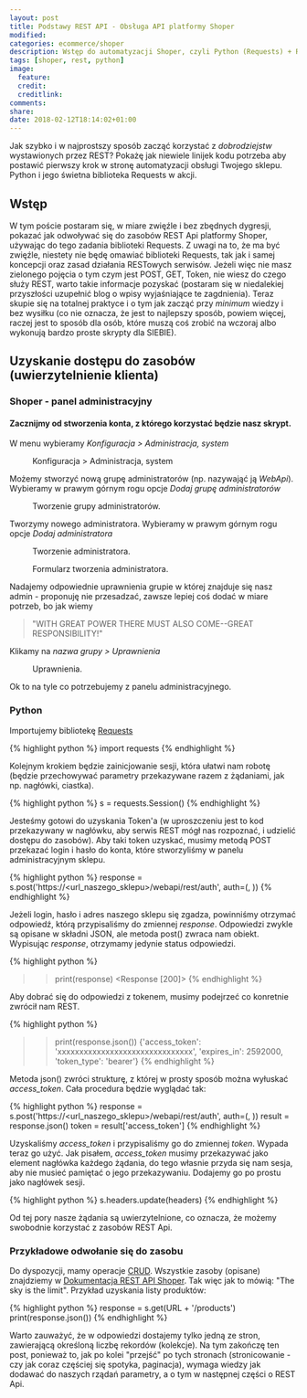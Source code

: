 ```yaml
---
layout: post
title: Podstawy REST API - Obsługa API platformy Shoper
modified:
categories: ecommerce/shoper
description: Wstęp do automatyzacji Shoper, czyli Python (Requests) + REST Api w akcji.
tags: [shoper, rest, python]
image:
  feature:
  credit:
  creditlink:
comments:
share:
date: 2018-02-12T18:14:02+01:00
---
```


Jak szybko i w najprostszy sposób zacząć korzystać z *dobrodziejstw* wystawionych przez REST? Pokażę jak niewiele linijek kodu potrzeba aby postawić pierwszy krok w stronę automatyzacji obsługi Twojego sklepu. Python i jego świetna biblioteka Requests w akcji.

<!-- more -->

## Wstęp

W tym poście postaram się, w miare zwięźle i bez zbędnych dygresji, pokazać jak odwoływać się do zasobów REST Api platformy Shoper, używając do tego zadania biblioteki Requests. Z uwagi na to, że ma być zwięźle, niestety nie będę omawiać biblioteki Requests, tak jak i samej koncepcji oraz zasad działania RESTowych serwisów. Jeżeli więc nie masz zielonego pojęcia o tym czym jest POST, GET, Token, nie wiesz do czego służy REST, warto takie informacje pozyskać (postaram się w niedalekiej przyszłości uzupełnić blog o wpisy wyjaśniające te zagdnienia). Teraz skupie się na totalnej praktyce i o tym jak zacząć przy *minimum* wiedzy i bez wysiłku (co nie oznacza, że jest to najlepszy sposób, powiem więcej, raczej jest to sposób dla osób, które muszą coś zrobić na wczoraj albo wykonują bardzo proste skrypty dla SIEBIE).

## Uzyskanie dostępu do zasobów (uwierzytelnienie klienta)

### Shoper - panel administracyjny

#### Zacznijmy od stworzenia konta, z którego korzystać będzie nasz skrypt.

W menu wybieramy *Konfiguracja > Administracja, system*

<figure class="center">
	<img src='{{ site.url }}/images/shoper/shoper_menu_adminconf.gif' alt="">
	<figcaption>Konfiguracja > Administracja, system</figcaption>
</figure>

Możemy stworzyć nową grupę administratorów (np. nazywająć ją *WebApi*). Wybieramy w prawym górnym rogu opcje *Dodaj grupę administratorów*

<figure class="center">
	<img src='{{ site.url }}/images/shoper/shoper_admingroup.gif' alt="">
	<figcaption>Tworzenie grupy administratorów.</figcaption>
</figure>

Tworzymy nowego administratora. Wybieramy w prawym górnym rogu opcje *Dodaj administratora*

<figure class="center">
	<img src='{{ site.url }}/images/shoper/shoper_admin.gif' alt="">
	<figcaption>Tworzenie administratora.</figcaption>
</figure>

<figure class="center">
	<img src='{{ site.url }}/images/shoper/shoper_admin_form.gif' alt="">
	<figcaption>Formularz tworzenia administratora.</figcaption>
</figure>

Nadajemy odpowiednie uprawnienia grupie w której znajduje się nasz admin - proponuję nie przesadzać, zawsze lepiej coś dodać w miare potrzeb, bo jak wiemy 
> "WITH GREAT POWER THERE MUST ALSO COME--GREAT RESPONSIBILITY!"

Klikamy na *nazwa grupy > Uprawnienia*
<figure class="center">
	<img src='{{ site.url }}/images/shoper/shoper_admingroup_prem.gif' alt="">
	<figcaption>Uprawnienia.</figcaption>
</figure>

Ok to na tyle co potrzebujemy z panelu administracyjnego.

### Python

Importujemy bibliotekę [Requests](http://docs.python-requests.org/en/latest/)

{% highlight python %}
import requests
{% endhighlight %}

Kolejnym krokiem będzie zainicjowanie sesji, która ułatwi nam robotę (będzie przechowywać parametry przekazywane razem z żądaniami, jak np. nagłówki, ciastka).

{% highlight python %}
s = requests.Session()
{% endhighlight %}

Jesteśmy gotowi do uzyskania Token'a (w uproszczeniu jest to kod przekazywany w nagłówku, aby serwis REST mógł nas rozpoznać, i udzielić dostępu do zasobów). Aby taki token uzyskać, musimy metodą POST przekazać login i hasło do konta, które stworzyliśmy w panelu administracyjnym sklepu.

{% highlight python %}
response = s.post('https://<url_naszego_sklepu>/webapi/rest/auth', auth=(<login>, <haslo>))
{% endhighlight %}

Jeżeli login, hasło i adres naszego sklepu się zgadza, powinniśmy otrzymać odpowiedź, którą przypisaliśmy do zmiennej *response*. Odpowiedzi zwykle są opisane w składni JSON, ale metoda post() zwraca nam obiekt. Wypisując *response*, otrzymamy jedynie status odpowiedzi.

{% highlight python %}
>> print(response)
<Response [200]>
{% endhighlight %}

Aby dobrać się do odpowiedzi z tokenem, musimy podejrzeć co konretnie zwrócił nam REST.

{% highlight python %}
>> print(response.json())
{'access_token': 'xxxxxxxxxxxxxxxxxxxxxxxxxxxxxxx', 'expires_in': 2592000, 'token_type': 'bearer'}
{% endhighlight %}

Metoda json() zwróci strukturę, z której w prosty sposób można wyłuskać *access_token*. Cała procedura będzie wyglądać tak:

{% highlight python %}
response = s.post('https://<url_naszego_sklepu>/webapi/rest/auth', auth=(<login>, <haslo>))
result = response.json()
token = result['access_token']
{% endhighlight %}

Uzyskaliśmy *access_token* i przypisaliśmy go do zmiennej *token*. Wypada teraz go użyć. Jak pisałem, *access_token* musimy przekazywać jako element nagłówka każdego żądania, do tego własnie przyda się nam sesja, aby nie musieć pamiętać o jego przekazywaniu. Dodajemy go po prostu jako nagłówek sesji.

{% highlight python %}
s.headers.update(headers)
{% endhighlight %}

Od tej pory nasze żądania są uwierzytelnione, co oznacza, że możemy swobodnie korzystać z zasobów REST Api.

### Przykładowe odwołanie się do zasobu

Do dyspozycji, mamy operacje [CRUD](https://pl.wikipedia.org/wiki/CRUD). Wszystkie zasoby (opisane) znajdziemy w [Dokumentacja REST API Shoper](https://developers.shoper.pl/developers/api/getting-started). Tak więc jak to mówią: "The sky is the limit". Przykład uzyskania listy produktów:

{% highlight python %}
response = s.get(URL + '/products')
print(response.json())
{% endhighlight %}

Warto zauważyć, że w odpowiedzi dostajemy tylko jedną ze stron, zawierającą określoną liczbę rekordów (kolekcje). Na tym zakończę ten post, ponieważ to, jak po kolei "przejść" po tych stronach (stronicowanie - czy jak coraz częściej się spotyka, paginacja), wymaga wiedzy jak dodawać do naszych rządań parametry, a o tym w następnej części o REST Api.




